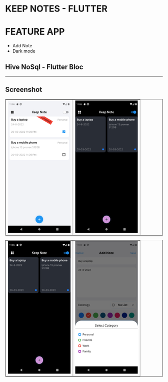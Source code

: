 # KEEP NOTES - FLUTTER

# FEATURE APP
<ul>
    <li>Add Note</li>
    <li>Dark mode</li>
</ul>

## Hive NoSql - Flutter Bloc 

___

## Screenshot

<table border>
    <tr>
        <td><img src="./screenshot/Screenshot_1647792387.png" alt="" width="200"></td>
        <td><img src="./screenshot/Screenshot_1647792398.png" alt="" width="200"></td>
    <tr>
</table>
<table border>
    <tr>
        <td><img src="./screenshot/Screenshot_1647792398.png" alt="" width="200"></td>
        <td><img src="./screenshot/Screenshot_1647792320.png" alt="" width="200"></td>
    <tr>
</table> 
